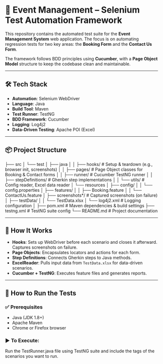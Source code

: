# 🎯 Event Management – Selenium Test Automation Framework

This repository contains the automated test suite for the **Event Management System** web application. The focus is on automating regression tests for two key areas: the **Booking Form** and the **Contact Us Form**.

The framework follows BDD principles using **Cucumber**, with a **Page Object Model** structure to keep the codebase clean and maintainable.

---

## 🛠️ Tech Stack

- **Automation**: Selenium WebDriver  
- **Language**: Java  
- **Build Tool**: Maven  
- **Test Runner**: TestNG  
- **BDD Framework**: Cucumber  
- **Logging**: Log4j2  
- **Data-Driven Testing**: Apache POI (Excel)

---

## 📦 Project Structure
├── src
│   └── test
│       ├── java
│       │   ├── hooks/            # Setup & teardown (e.g., browser init, screenshots)
│       │   ├── pages/            # Page Object classes for Booking & Contact forms
│       │   ├── runner/           # Cucumber TestNG runner
│       │   ├── stepDefinitions/  # Gherkin step implementations
│       │   └── utils/            # Config reader, Excel data reader
│       └── resources
│           ├── config/
│           │   └── config.properties
│           ├── features/
│           │   ├── Booking.feature
│           │   └── ContactUs.feature
│           ├── screenshots*/     # Captured screenshots (on failure)
│           ├── testData/
│           │   └── TestData.xlsx
│           └── log4j2.xml        # Logging configuration
│
├── pom.xml                     # Maven dependencies & build settings
├── testng.xml                  # TestNG suite config
└── README.md                   # Project documentation

---

## 🔄 How It Works

- **Hooks**: Sets up WebDriver before each scenario and closes it afterward. Captures screenshots on failure.
- **Page Objects**: Encapsulates locators and actions for each form.
- **Step Definitions**: Connects Gherkin steps to Java methods.
- **ExcelReader**: Pulls input data from `TestData.xlsx` for data-driven scenarios.
- **Cucumber + TestNG**: Executes feature files and generates reports.

---

## 🚀 How to Run the Tests

### ✅ Prerequisites
- Java (JDK 1.8+)
- Apache Maven
- Chrome or Firefox browser

### ▶️ To Execute:
Run the TestRunner.java file using TestNG suite and include the tags of the scenarios you want to run.
